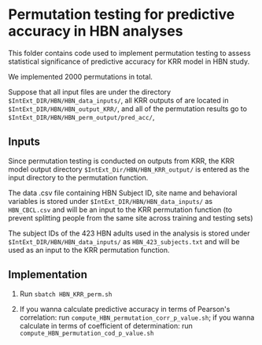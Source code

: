 # Permutation testing for predictive accuracy in HBN analyses

This folder contains code used to implement permutation testing to assess statistical significance of predictive accuracy for KRR model in HBN study.

We implemented 2000 permutations in total. 

Suppose that all input files are under the directory `$IntExt_DIR/HBN/HBN_data_inputs/`, all KRR outputs of are located in `$IntExt_DIR/HBN/HBN_output_KRR/`, and all of the permutation results go to `$IntExt_DIR/HBN/HBN_perm_output/pred_acc/`,

## Inputs
Since permutation testing is conducted on outputs from KRR, the KRR model output directory `$IntExt_Dir/HBN/HBN_KRR_output/` is entered as the input directory to the permutation function.

The data .csv file containing HBN Subject ID, site name and behavioral variables is stored under `$IntExt_DIR/HBN/HBN_data_inputs/` as `HBN_CBCL.csv` and will be an input to the KRR permutation function (to prevent splitting people from the same site across training and testing sets)

The subject IDs of the 423 HBN adults used in the analysis is stored under `$IntExt_DIR/HBN/HBN_data_inputs/` as `HBN_423_subjects.txt` and will be used as an input to the KRR permutation function.

## Implementation

1. Run `sbatch HBN_KRR_perm.sh`

2. If you wanna calculate predictive accuracy in terms of Pearson's correlation: run `compute_HBN_permutation_corr_p_value.sh`; if you wanna calculate in terms of coefficient of determination: run `compute_HBN_permutation_cod_p_value.sh`












